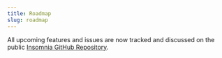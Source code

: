 ```yaml
---
title: Roadmap
slug: roadmap
---
```


All upcoming features and issues are now tracked and discussed on the public
[Insomnia GitHub Repository](https://github.com/getinsomnia/insomnia/issues).
